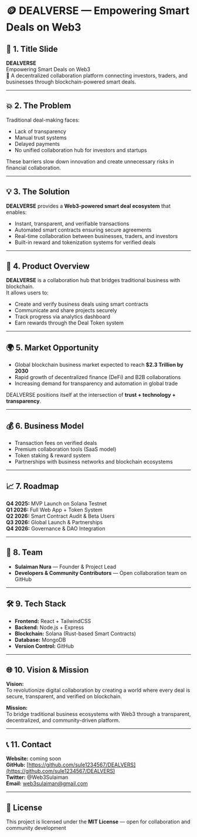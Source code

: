 # 🪙 DEALVERSE — Empowering Smart Deals on Web3

## 🚀 1. Title Slide
**DEALVERSE**  
Empowering Smart Deals on Web3  
🔗 A decentralized collaboration platform connecting investors, traders, and businesses through blockchain-powered smart deals.

---

## 💥 2. The Problem
Traditional deal-making faces:
- Lack of transparency  
- Manual trust systems  
- Delayed payments  
- No unified collaboration hub for investors and startups  

These barriers slow down innovation and create unnecessary risks in financial collaboration.

---

## 💡 3. The Solution
**DEALVERSE** provides a **Web3-powered smart deal ecosystem** that enables:
- Instant, transparent, and verifiable transactions  
- Automated smart contracts ensuring secure agreements  
- Real-time collaboration between businesses, traders, and investors  
- Built-in reward and tokenization systems for verified deals  

---

## 🧠 4. Product Overview
**DEALVERSE** is a collaboration hub that bridges traditional business with blockchain.  
It allows users to:
- Create and verify business deals using smart contracts  
- Communicate and share projects securely  
- Track progress via analytics dashboard  
- Earn rewards through the Deal Token system  

---

## 🌍 5. Market Opportunity
- Global blockchain business market expected to reach **$2.3 Trillion by 2030**  
- Rapid growth of decentralized finance (DeFi) and B2B collaborations  
- Increasing demand for transparency and automation in global trade  

DEALVERSE positions itself at the intersection of **trust + technology + transparency**.

---

## 💰 6. Business Model
- Transaction fees on verified deals  
- Premium collaboration tools (SaaS model)  
- Token staking & reward system  
- Partnerships with business networks and blockchain ecosystems  

---

## 📈 7. Roadmap
**Q4 2025:** MVP Launch on Solana Testnet  
**Q1 2026:** Full Web App + Token System  
**Q2 2026:** Smart Contract Audit & Beta Users  
**Q3 2026:** Global Launch & Partnerships  
**Q4 2026:** Governance & DAO Integration  

---

## 🧩 8. Team
- **Sulaiman Nura** — Founder & Project Lead  
- **Developers & Community Contributors** — Open collaboration team on GitHub  

---

## 🛠️ 9. Tech Stack
- **Frontend:** React + TailwindCSS  
- **Backend:** Node.js + Express  
- **Blockchain:** Solana (Rust-based Smart Contracts)  
- **Database:** MongoDB  
- **Version Control:** GitHub  

---

## 🌐 10. Vision & Mission
**Vision:**  
To revolutionize digital collaboration by creating a world where every deal is secure, transparent, and verified on blockchain.

**Mission:**  
To bridge traditional business ecosystems with Web3 through a transparent, decentralized, and community-driven platform.

---

## 📞 11. Contact
**Website:** coming soon  
**GitHub:** [https://github.com/sule1234567/DEALVERS](https://github.com/sule1234567/DEALVERS)  
**Twitter:** @Web3Sulaiman  
**Email:** web3sulaiman@gmail.com  

---

## 🧾 License
This project is licensed under the **MIT License** — open for collaboration and community development
